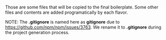 Those are some files that will be copied to the final boilerplate. Some other files and contents are added programatically by each flavor.

NOTE: The **.gitignore** is named here as **gitignore** due to https://github.com/npm/npm/issues/3763. We rename it to **.gitignore** during the project generation process.
